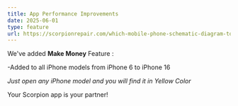 ```yaml
---
title: App Performance Improvements
date: 2025-06-01
type: feature
url: https://scorpionrepair.com/which-mobile-phone-schematic-diagram-tool/
---
```


We've added **Make Money** Feature :

-Added to all iPhone models from iPhone 6 to iPhone 16

*Just open any iPhone model and you will find it in Yellow Color*

Your Scorpion app is your partner!
